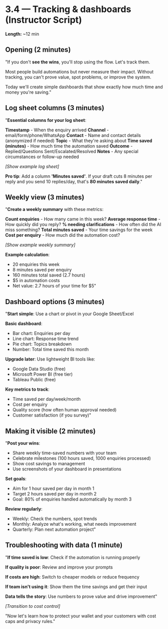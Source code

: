 # 3.4 — Tracking & dashboards (Instructor Script)

**Length:** ~12 min

## Opening (2 minutes)

"If you don't **see the wins**, you'll stop using the flow. Let's track them.

Most people build automations but never measure their impact. Without tracking, you can't prove value, spot problems, or improve the system.

Today we'll create simple dashboards that show exactly how much time and money you're saving."

## Log sheet columns (3 minutes)

"**Essential columns for your log sheet**:

**Timestamp** - When the enquiry arrived
**Channel** - email/form/phone/WhatsApp
**Contact** - Name and contact details (anonymized if needed)
**Topic** - What they're asking about
**Time saved (minutes)** - How much time the automation saved
**Outcome** - Replied/Questions Sent/Escalated/Resolved
**Notes** - Any special circumstances or follow-up needed

_[Show example log sheet]_

**Pro tip**: Add a column **'Minutes saved'**. If your draft cuts 8 minutes per reply and you send 10 replies/day, that's **80 minutes saved daily**."

## Weekly view (3 minutes)

"**Create a weekly summary** with these metrics:

**Count enquiries** - How many came in this week?
**Average response time** - How quickly did you reply?
**% needing clarifications** - How often did the AI miss something?
**Total minutes saved** - Your time savings for the week
**Cost per enquiry** - How much did the automation cost?

_[Show example weekly summary]_

**Example calculation**:

- 20 enquiries this week
- 8 minutes saved per enquiry
- 160 minutes total saved (2.7 hours)
- $5 in automation costs
- Net value: 2.7 hours of your time for $5"

## Dashboard options (3 minutes)

"**Start simple**: Use a chart or pivot in your Google Sheet/Excel

**Basic dashboard**:

- Bar chart: Enquiries per day
- Line chart: Response time trend
- Pie chart: Topics breakdown
- Number: Total time saved this month

**Upgrade later**: Use lightweight BI tools like:

- Google Data Studio (free)
- Microsoft Power BI (free tier)
- Tableau Public (free)

**Key metrics to track**:

- Time saved per day/week/month
- Cost per enquiry
- Quality score (how often human approval needed)
- Customer satisfaction (if you survey)"

## Making it visible (2 minutes)

"**Post your wins**:

- Share weekly time-saved numbers with your team
- Celebrate milestones (100 hours saved, 1000 enquiries processed)
- Show cost savings to management
- Use screenshots of your dashboard in presentations

**Set goals**:

- Aim for 1 hour saved per day in month 1
- Target 2 hours saved per day in month 2
- Goal: 80% of enquiries handled automatically by month 3

**Review regularly**:

- Weekly: Check the numbers, spot trends
- Monthly: Analyze what's working, what needs improvement
- Quarterly: Plan next automation project"

## Troubleshooting with data (1 minute)

"**If time saved is low**: Check if the automation is running properly

**If quality is poor**: Review and improve your prompts

**If costs are high**: Switch to cheaper models or reduce frequency

**If team isn't using it**: Show them the time savings and get their input

**Data tells the story**: Use numbers to prove value and drive improvement"

_[Transition to cost control]_

"Now let's learn how to protect your wallet and your customers with cost caps and privacy rules."
